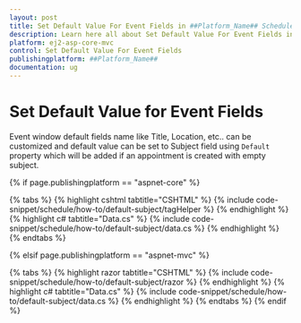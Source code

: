 ```yaml
---
layout: post
title: Set Default Value For Event Fields in ##Platform_Name## Schedule Component
description: Learn here all about Set Default Value For Event Fields in Syncfusion ##Platform_Name## Schedule component and more.
platform: ej2-asp-core-mvc
control: Set Default Value For Event Fields
publishingplatform: ##Platform_Name##
documentation: ug
---
```


# Set Default Value for Event Fields

Event window default fields name like Title, Location, etc.. can be customized and default value can be set to Subject field using `Default` property which will be added if an appointment is created with empty subject.

{% if page.publishingplatform == "aspnet-core" %}

{% tabs %}
{% highlight cshtml tabtitle="CSHTML" %}
{% include code-snippet/schedule/how-to/default-subject/tagHelper %}
{% endhighlight %}
{% highlight c# tabtitle="Data.cs" %}
{% include code-snippet/schedule/how-to/default-subject/data.cs %}
{% endhighlight %}
{% endtabs %}

{% elsif page.publishingplatform == "aspnet-mvc" %}

{% tabs %}
{% highlight razor tabtitle="CSHTML" %}
{% include code-snippet/schedule/how-to/default-subject/razor %}
{% endhighlight %}
{% highlight c# tabtitle="Data.cs" %}
{% include code-snippet/schedule/how-to/default-subject/data.cs %}
{% endhighlight %}
{% endtabs %}
{% endif %}

